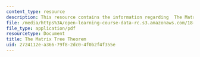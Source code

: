 ```yaml
---
content_type: resource
description: This resource contains the information regarding  The Matrix Tree Theorem.
file: /media/https%3A/open-learning-course-data-rc.s3.amazonaws.com/18-314-combinatorial-analysis-fall-2014/2724112ea36679f82dc04f0b2f4f355e_MIT18_314F14_mt.pdf
file_type: application/pdf
resourcetype: Document
title: The Matrix Tree Theorem
uid: 2724112e-a366-79f8-2dc0-4f0b2f4f355e
---
```

